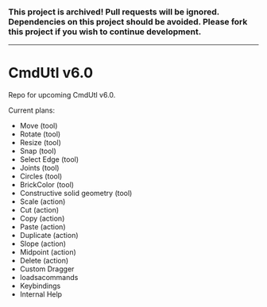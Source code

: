 ### This project is archived! Pull requests will be ignored. Dependencies on this project should be avoided. Please fork this project if you wish to continue development.
----

# CmdUtl v6.0

Repo for upcoming CmdUtl v6.0.

Current plans:

- Move (tool)
- Rotate (tool)
- Resize (tool)
- Snap (tool)
- Select Edge (tool)
- Joints (tool)
- Circles (tool)
- BrickColor (tool)
- Constructive solid geometry (tool)
- Scale (action)
- Cut (action)
- Copy (action)
- Paste (action)
- Duplicate (action)
- Slope (action)
- Midpoint (action)
- Delete (action)
- Custom Dragger
- loadsacommands
- Keybindings
- Internal Help
